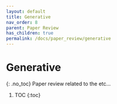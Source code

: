 ```yaml
---
layout: default
title: Generative
nav_order: 8
parent: Paper Review
has_children: true
permalink: /docs/paper_review/generative
---
```


# Generative
{: .no_toc}
Paper review related to the etc...

1. TOC
{:toc}